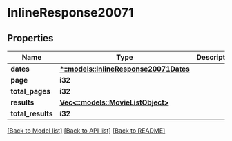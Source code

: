 # InlineResponse20071

## Properties

Name | Type | Description | Notes
------------ | ------------- | ------------- | -------------
**dates** | [***::models::InlineResponse20071Dates**](inline_response_200_71_dates.md) |  | [optional] 
**page** | **i32** |  | [optional] 
**total_pages** | **i32** |  | [optional] 
**results** | [**Vec<::models::MovieListObject>**](movie-list-object.md) |  | [optional] 
**total_results** | **i32** |  | [optional] 

[[Back to Model list]](../README.md#documentation-for-models) [[Back to API list]](../README.md#documentation-for-api-endpoints) [[Back to README]](../README.md)


